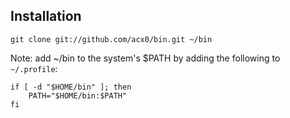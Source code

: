 ## Installation

    git clone git://github.com/acx0/bin.git ~/bin

Note: add ~/bin to the system's $PATH by adding the following to `~/.profile`:

    if [ -d "$HOME/bin" ]; then
        PATH="$HOME/bin:$PATH"
    fi
